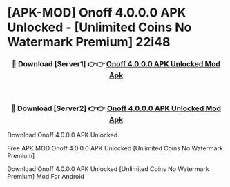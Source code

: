 # [APK-MOD] Onoff 4.0.0.0 APK Unlocked - [Unlimited Coins No Watermark Premium] 22i48



<div align="center">
<h3>🔴 Download [Server1] 👉👉 <a href="https://momento.my/?title=Onoff_4.0.0.0_APK_Unlocked">Onoff 4.0.0.0 APK Unlocked Mod Apk</a></h3><br>

<h3>🔴 Download [Server2] 👉👉 <a href="https://momento.my/?title=Onoff_4.0.0.0_APK_Unlocked">Onoff 4.0.0.0 APK Unlocked Mod Apk</a></h3>
</div>



Download Onoff 4.0.0.0 APK Unlocked 

Free APK MOD Onoff 4.0.0.0 APK Unlocked [Unlimited Coins No Watermark Premium]

Download Onoff 4.0.0.0 APK Unlocked [Unlimited Coins No Watermark Premium] Mod For Android
